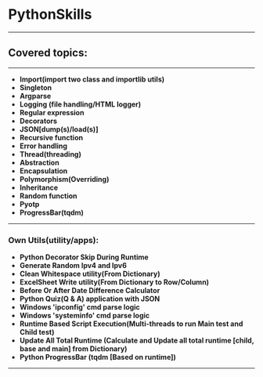 # PythonSkills
* **
## Covered topics:
* **
* **Import(import two class and importlib utils)**
* **Singleton**
* **Argparse**
* **Logging (file handling/HTML logger)**
* **Regular expression**
* **Decorators**
* **JSON[dump(s)/load(s)]**
* **Recursive function**
* **Error handling**
* **Thread(threading)**
* **Abstraction**
* **Encapsulation**
* **Polymorphism(Overriding)**
* **Inheritance**
* **Random function**
* **Pyotp**
* **ProgressBar(tqdm)**
* **
### Own Utils(utility/apps):
* **Python Decorator Skip During Runtime**
* **Generate Random Ipv4 and Ipv6**
* **Clean Whitespace utility(From Dictionary)**
* **ExcelSheet Write utility(From Dictionary to Row/Column)**
* **Before Or After Date Difference Calculator**
* **Python Quiz(Q & A) application with JSON**
* **Windows 'ipconfig' cmd parse logic**
* **Windows 'systeminfo' cmd parse logic**
* **Runtime Based Script Execution(Multi-threads to run Main test and Child test)**
* **Update All Total Runtime (Calculate and Update all total runtime [child, base and main] from Dictionary)**
* **Python ProgressBar (tqdm [Based on runtime])**
* **
